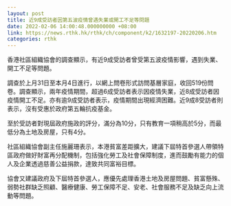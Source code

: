 ```yaml
---
layout: post
title: 近9成受訪者因第五波疫情曾遇失業或開工不足等問題
date: 2022-02-06 14:00:48.000000000 +08:00
link: https://news.rthk.hk/rthk/ch/component/k2/1632197-20220206.htm
categories: rthk
---
```


香港社區組織協會的調查顯示，有近9成受訪者曾受第五波疫情影響，遇到失業、開工不足等問題。

調查於上月31日至本月4日進行，以網上問卷形式訪問基層家庭，收回519份問卷。調查顯示，兩年疫情期間，超過6成受訪者表示因疫情失業，近8成受訪者因疫情開工不足。亦有逾9成受訪者表示，疫情期間出現經濟困難。近9成8受訪者則表示，沒有受惠於政府第五輪抗疫基金。

至於受訪者對現屆政府施政的評分，滿分為10分，只有教育一項稍高於5分，而最低分為土地及房屋，只有4分。

社區組織協會副主任施麗珊表示，本港貧富差距擴大，建議下屆特首參選人帶領特區政府做好財富再分配機制，包括強化勞工及社會保障制度，進而鼓勵有能力的個人及企業透過慈善公益捐款，達致共同富裕目標。

協會又建議政府及下屆特首參選人，應優先處理香港土地及房屋問題、貧富懸殊、弱勢社群缺乏照顧、醫療健康、勞工保障不足、安老、社會服務不足及缺乏向上流動等問題。
